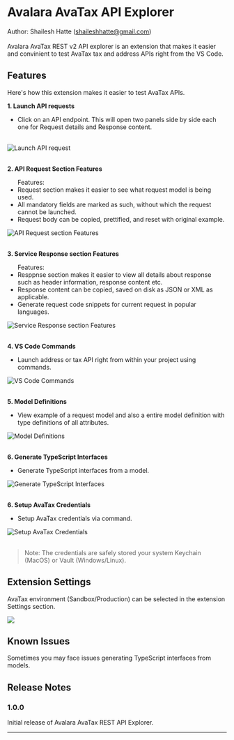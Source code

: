 # Avalara AvaTax API Explorer

Author: Shailesh Hatte (shaileshhatte@gmail.com) <br/><br/>
Avalara AvaTax REST v2 API explorer is an extension that makes it easier and convinient to test AvaTax tax and address APIs right from the VS Code.

## Features

Here's how this extension makes it easier to test AvaTax APIs.

<b>1. Launch API requests </b> <br/>

 <ul>
  <li>
      Click on an API endpoint. This will open two panels side by side each one for Request details and Response content.
  </li>
 </ul>
  <br/>

 <image src="./media/gifs/API-request.gif" alt="Launch API request"/>
 <br/><br/>

<b> 2. API Request Section Features </b> <br/>

<ul>
Features:
    <li>Request section makes it easier to see what request model is being used.</li>
    <li>All mandatory fields are marked as such, without which the request cannot be launched.</li>
    <li>Request body can be copied, prettified, and reset with original example.</li>
</ul>

   <image src="./media/gifs/Request-features.gif" alt="API Request section Features"/>
    <br/><br/>

<b> 3. Service Response section Features </b> <br/>

<ul>
Features:
    <li>Resppnse section makes it easier to view all details about response such as header information, response content etc.</li>
    <li>Response content can be copied, saved on disk as JSON or XML as applicable.</li>
    <li>Generate request code snippets for current request in popular languages.</li>
</ul>

   <image src="./media/gifs/Response-features.gif" alt="Service Response section Features"/>
   <br/><br/>

<b> 4. VS Code Commands </b> <br/>

<ul>
    <li>Launch address or tax API right from within your project using commands.</li>
</ul>

   <image src="./media/gifs/VS-Code-Commands.gif" alt="VS Code Commands"/>
   <br/><br/>

<b> 5. Model Definitions </b> <br/>

<ul>
    <li>View example of a request model and also a entire model definition with type definitions of all attributes.</li>
</ul>

   <image src="./media/gifs/Model-definitions.gif" alt="Model Definitions"/>
   <br/><br/>

<b> 6. Generate TypeScript Interfaces </b> <br/>

<ul>
    <li>Generate TypeScript interfaces from a model.</li>
</ul>

   <image src="./media/gifs/Generate-TypeScript-Interface.gif" alt="Generate TypeScript Interfaces"/>
   <br/><br/>

<b> 6. Setup AvaTax Credentials </b> <br/>

<ul>
    <li>Setup AvaTax credentials via command.</li>
</ul>

   <image src="./media/gifs/Setup-Credentials.gif" alt="Setup AvaTax Credentials"/>
   <br/><br/>

> Note: The credentials are safely stored your system Keychain (MacOS) or Vault (Windows/Linux).

## Extension Settings

AvaTax environment (Sandbox/Production) can be selected in the extension Settings section.

<image src="./media/Extension Settings.png">

<br/>

## Known Issues

Sometimes you may face issues generating TypeScript interfaces from models.

## Release Notes

### 1.0.0

Initial release of Avalara AvaTax REST API Explorer.

---
